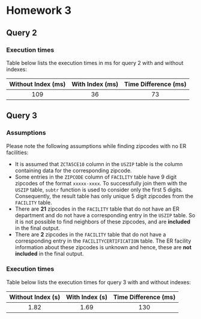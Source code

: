 # Homework 3

## Query 2
### Execution times
Table below lists the execution times in ms for query 2 with and without indexes:

|Without Index (ms)|With Index (ms)|Time Difference (ms)|
|:----------------:|:------------:|:-------------------:|
|       109        |      36      |         73          |

## Query 3

### Assumptions
Please note the following assumptions while finding zipcodes with no ER facilities:
- It is assumed that `ZCTA5CE10` column in the `USZIP` table is the column containing data for the corresponding 
zipcode. 
- Some entries in the `ZIPCODE` column of `FACILITY` table have 9 digit zipcodes of the format 
`xxxxx-xxxx`. To successfully join them with the `USZIP` table, `subtr` function is used to consider only the first 5 
digits. Consequently, the result table has only unique 5 digit zipcodes from the `FACILITY` table.
- There are **21** zipcodes in the `FACILITY` table that do not have an ER department and do not have a corresponding 
entry in the `USZIP` table. So it is not possible to find neighbors of these zipcodes, and are **included** in the final 
output.
- There are **2** zipcodes in the `FACILITY` table that do not have a corresponding entry in the `FACILITYCERTIFICATION`
table. The ER facility information about these zipcodes is unknown and hence, these are **not included** in the final 
output.

### Execution times
Table below lists the execution times for query 3 with and without indexes:

|Without Index (s)|With Index (s)|Time Difference (ms)|
|:---------------:|:------------:|:------------------:|
|      1.82       |     1.69     |        130         |
